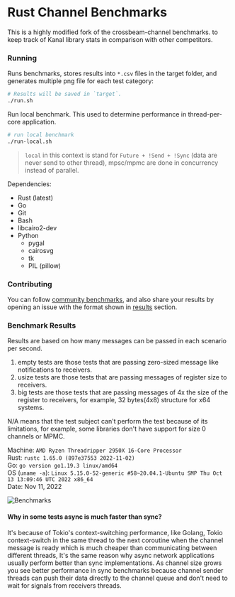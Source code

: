 # Rust Channel Benchmarks
This is a highly modified fork of the crossbeam-channel benchmarks. to keep track of Kanal library stats in comparison with other competitors.

### Running

Runs benchmarks, stores results into `*.csv` files in the target folder, and generates multiple png file for each test category:

```bash
# Results will be saved in `target`.
./run.sh
```
Run local benchmark. This used to determine performance in thread-per-core application.
```bash
# run local benchmark
./run-local.sh
```
> `local` in this context is stand for `Future + !Send + !Sync` (data are never send to other thread),
> mpsc/mpmc are done in concurrency instead of parallel.

Dependencies:

- Rust (latest)
- Go
- Git
- Bash
- libcairo2-dev
- Python
  - pygal
  - cairosvg
  - tk
  - PIL (pillow)

### Contributing

You can follow [community benchmarks](https://github.com/fereidani/rust-channel-benchmarks/issues?q=label%3Abenchmark), and also share your results by opening an issue with the format shown in [results](#Results) section.

### Benchmark Results
Results are based on how many messages can be passed in each scenario per second.

1. empty tests are those tests that are passing zero-sized message like notifications to receivers.
1. usize tests are those tests that are passing messages of register size to receivers.
1. big tests are those tests that are passing messages of 4x the size of the register to receivers, for example, 32 bytes(4x8) structure for x64 systems.

N/A means that the test subject can't perform the test because of its limitations, for example, some libraries don't have support for size 0 channels or MPMC.

Machine: `AMD Ryzen Threadripper 2950X 16-Core Processor`<br />
Rust: `rustc 1.65.0 (897e37553 2022-11-02)`<br />
Go: `go version go1.19.3 linux/amd64`<br />
OS (`uname -a`): `Linux 5.15.0-52-generic #58~20.04.1-Ubuntu SMP Thu Oct 13 13:09:46 UTC 2022 x86_64`<br />
Date: Nov 11, 2022

![Benchmarks](https://i.imgur.com/QK1UOyW.png)

#### Why in some tests async is much faster than sync?
It's because of Tokio's context-switching performance, like Golang, Tokio context-switch in the same thread to the next coroutine when the channel message is ready which is much cheaper than communicating between different threads, It's the same reason why async network applications usually perform better than sync implementations.
As channel size grows you see better performance in sync benchmarks because channel sender threads can push their data directly to the channel queue and don't need to wait for signals from receivers threads.